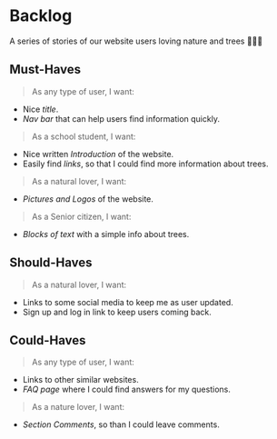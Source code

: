 # Backlog

A series of stories of our website users loving nature and trees 🌲🌲🌲

## Must-Haves

> As any type of user, I want:

- Nice _title_.
- _Nav bar_ that can help users find information quickly.

> As a school student, I want:

- Nice written _Introduction_ of the website.
- Easily find _links_, so that I could find more information about trees.

> As a natural lover, I want:

- _Pictures and Logos_ of the website.

> As a Senior citizen, I want:

- _Blocks of text_ with a simple info about trees.

## Should-Haves

> As a natural lover, I want:

- Links to some social media to keep me as user updated.
- Sign up and log in link to keep users coming back.

## Could-Haves

> As any type of user, I want:

- Links to other similar websites.
- _FAQ page_ where I could find answers for my questions.

> As a nature lover, I want:

- _Section Comments_, so than I could leave comments.
